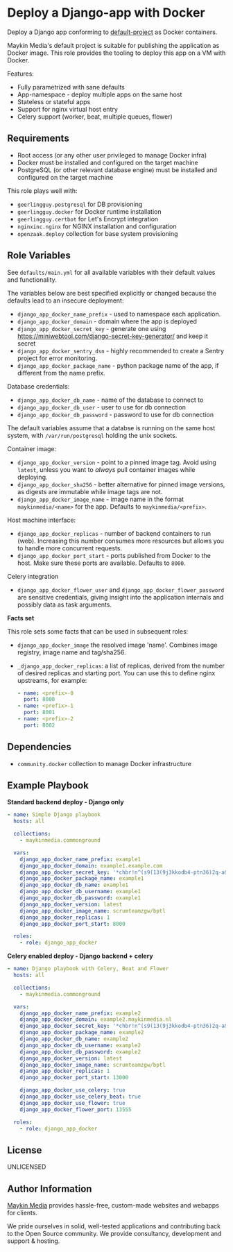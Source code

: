 Deploy a Django-app with Docker
===============================

Deploy a Django app conforming to [default-project][default-project] as Docker containers.

Maykin Media's default project is suitable for publishing the application as Docker
image. This role provides the tooling to deploy this app on a VM with Docker.

Features:

* Fully parametrized with sane defaults
* App-namespace - deploy multiple apps on the same host
* Stateless or stateful apps
* Support for nginx virtual host entry
* Celery support (worker, beat, multiple queues, flower)

Requirements
------------

* Root access (or any other user privileged to manage Docker infra)
* Docker must be installed and configured on the target machine
* PostgreSQL (or other relevant database engine) must be installed and configured on
  the target machine

This role plays well with:

* `geerlingguy.postgresql` for DB provisioning
* `geerlingguy.docker` for Docker runtime installation
* `geerlingguy.certbot` for Let's Encrypt integration
* `nginxinc.nginx` for NGINX installation and configuration
* `openzaak.deploy` collection for base system provisioning

Role Variables
--------------

See `defaults/main.yml` for all available variables with their default values and
functionality.

The variables below are best specified explicitly or changed because the defaults
lead to an insecure deployment:

* `django_app_docker_name_prefix` - used to namespace each application.
* `django_app_docker_domain` - domain where the app is deployed
* `django_app_docker_secret_key` - generate one using
  https://miniwebtool.com/django-secret-key-generator/ and keep it secret
* `django_app_docker_sentry_dsn` - highly recommended to create a Sentry project for
  error monitoring.
* `django_app_docker_package_name` - python package name of the app, if different from
  the name prefix.

Database credentials:

* `django_app_docker_db_name` - name of the database to connect to
* `django_app_docker_db_user` - user to use for db connection
* `django_app_docker_db_password` - password to use for db connection

The default variables assume that a databse is running on the same host system, with
`/var/run/postgresql` holding the unix sockets.

Container image:

* `django_app_docker_version` - point to a pinned image tag. Avoid using `latest`,
  unless you want to _always_ pull container images while deploying.
* `django_app_docker_sha256` - better alternative for pinned image versions, as digests
  are immutable while image tags are not.
* `django_app_docker_image_name` - image name in the format `maykinmedia/<name>` for the
  app. Defaults to `maykinmedia/<prefix>`.

Host machine interface:

* `django_app_docker_replicas` - number of backend containers to run (web). Increasing
  this number consumes more resources but allows you to handle more concurrent requests.
* `django_app_docker_port_start` - ports published from Docker to the host. Make sure
  these ports are available. Defaults to `8000`.

Celery integration

* `django_app_docker_flower_user` and `django_app_docker_flower_password` are sensitive
  credentials, giving insight into the application internals and possibly data as task
  arguments.

**Facts set**

This role sets some facts that can be used in subsequent roles:

* `django_app_docker_image` the resolved image 'name'. Combines image registry, image name
  and tag/sha256.

* `_django_app_docker_replicas`: a list of replicas, derived from the number of desired
  replicas and starting port. You can use this to define nginx upstreams, for example:

  ```yaml
  - name: <prefix>-0
    port: 8000
  - name: <prefix>-1
    port: 8001
  - name: <prefix>-2
    port: 8002
  ```

Dependencies
------------

* `community.docker` collection to manage Docker infrastructure

Example Playbook
----------------

**Standard backend deploy - Django only**

```yaml
- name: Simple Django playbook
  hosts: all

  collections:
    - maykinmedia.commonground

  vars:
    django_app_docker_name_prefix: example1
    django_app_docker_domain: example1.example.com
    django_app_docker_secret_key: '*chbr!n^(s9(13(9j3kkodb4-ptn36)2q-a&2u!c6!tu)^53vr'
    django_app_docker_package_name: example1
    django_app_docker_db_name: example1
    django_app_docker_db_username: example1
    django_app_docker_db_password: example1
    django_app_docker_version: latest
    django_app_docker_image_name: scrumteamzgw/bptl
    django_app_docker_replicas: 1
    django_app_docker_port_start: 8000

  roles:
    - role: django_app_docker
```

**Celery enabled deploy - Django backend + celery**

```yaml
- name: Django playbook with Celery, Beat and Flower
  hosts: all

  collections:
    - maykinmedia.commonground

  vars:
    django_app_docker_name_prefix: example2
    django_app_docker_domain: example2.maykinmedia.nl
    django_app_docker_secret_key: '*chbr!n^(s9(13(9j3kkodb4-ptn36)2q-a&2u!c6!tu)^53vr'
    django_app_docker_package_name: example2
    django_app_docker_db_name: example2
    django_app_docker_db_username: example2
    django_app_docker_db_password: example2
    django_app_docker_version: latest
    django_app_docker_image_name: scrumteamzgw/bptl
    django_app_docker_replicas: 1
    django_app_docker_port_start: 13000

    django_app_docker_use_celery: true
    django_app_docker_use_celery_beat: true
    django_app_docker_use_flower: true
    django_app_docker_flower_port: 13555

  roles:
    - role: django_app_docker
```

License
-------

UNLICENSED

Author Information
------------------

[Maykin Media](https://www.maykinmedia.nl/en/) provides hassle-free, custom-made
websites and webapps for clients.

We pride ourselves in solid, well-tested applications and contributing back to the Open
Source community. We provide consultancy, development and support & hosting.

[default-project]: https://bitbucket.org/maykinmedia/default-project
